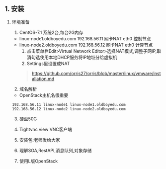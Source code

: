 ## 1. 安装
1. 环境准备
    1. CentOS-7.1 系统2台,每台2G内存
    + linux-node1.oldboyedu.com 192.168.56.11 网卡NAT eth0 控制节点
    + linux-node2.oldboyedu.com 192.168.56.12 网卡NAT eth0 计算节点
        1. 点击菜单栏Edit>Virtual Network Editor>选择NAT模式,调整子网IP,取消勾选使用本地DHCP服务将IP地址分给虚拟机
        2. Settings里设置成NAT
        > https://github.com/orris27/orris/blob/master/linux/vmware/installation.md
        
        
    
    2. 域名解析
    + OpenStack主机名很重要
    ```
    192.168.56.11 linux-node1 linux-node1.oldboyedu.com
    192.168.56.12 linux-node2 linux-node2.oldboyedu.com
    ```
    3. 硬盘50G
    
    4. Tightvnc view VNC客户端
    
    5. 安装包:老师发给大家
    
    6. 理解SOA,RestAPI,消息队列,对象存储
    
    7. 使用L版OpenStack
